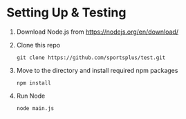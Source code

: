 # Setting Up & Testing

1. Download Node.js from https://nodejs.org/en/download/

2. Clone this repo

    ```
    git clone https://github.com/sportsplus/test.git
    ```
3. Move to the directory and install required npm packages

    ```
    npm install
    ```
4. Run Node

    ```
    node main.js
    ```
